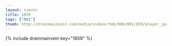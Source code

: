 ```yaml
--- 
layout: sieutv
title: 1859
tags: ["001"]
thumb: http://drainmainvein.com/media/videos/tmb/000/001/859/player.jpg
---
```

{% include drainmainvein key="1859" %} 
